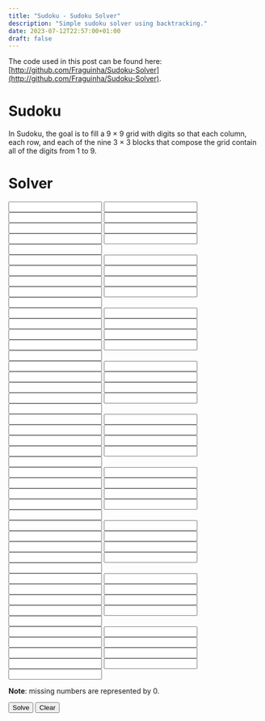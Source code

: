 ```yaml
---
title: "Sudoku - Sudoku Solver"
description: "Simple sudoku solver using backtracking."
date: 2023-07-12T22:57:00+01:00
draft: false
---
```


The code used in this post can be found here: [http://github.com/Fraguinha/Sudoku-Solver](http://github.com/Fraguinha/Sudoku-Solver).

# Sudoku

In Sudoku, the goal is to fill a 9 × 9 grid with digits so that each column, each row, and each of the nine 3 × 3 blocks that compose the grid contain all of the digits from 1 to 9.

# Solver

<tr>
<th><input id="0 0" class="text-center w-6 mt-1 mr-1"></input></th>
<th><input id="0 1" class="text-center w-6 mt-1 mr-1"></input></th>
<th><input id="0 2" class="text-center w-6 mt-1 mr-1"></input></th>
<th><input id="0 3" class="text-center w-6 mt-1 mr-1 bg-neutral-300 dark:bg-neutral-700"></input></th>
<th><input id="0 4" class="text-center w-6 mt-1 mr-1 bg-neutral-300 dark:bg-neutral-700"></input></th>
<th><input id="0 5" class="text-center w-6 mt-1 mr-1 bg-neutral-300 dark:bg-neutral-700"></input></th>
<th><input id="0 6" class="text-center w-6 mt-1 mr-1"></input></th>
<th><input id="0 7" class="text-center w-6 mt-1 mr-1"></input></th>
<th><input id="0 8" class="text-center w-6 mt-1 mr-1"></input></th>
</tr>
<br>
<tr>
<th><input id="1 0" class="text-center w-6 mt-1 mr-1"></input></th>
<th><input id="1 1" class="text-center w-6 mt-1 mr-1"></input></th>
<th><input id="1 2" class="text-center w-6 mt-1 mr-1"></input></th>
<th><input id="1 3" class="text-center w-6 mt-1 mr-1 bg-neutral-300 dark:bg-neutral-700"></input></th>
<th><input id="1 4" class="text-center w-6 mt-1 mr-1 bg-neutral-300 dark:bg-neutral-700"></input></th>
<th><input id="1 5" class="text-center w-6 mt-1 mr-1 bg-neutral-300 dark:bg-neutral-700"></input></th>
<th><input id="1 6" class="text-center w-6 mt-1 mr-1"></input></th>
<th><input id="1 7" class="text-center w-6 mt-1 mr-1"></input></th>
<th><input id="1 8" class="text-center w-6 mt-1 mr-1"></input></th>
</tr>
<br>
<tr>
<th><input id="2 0" class="text-center w-6 mt-1 mr-1"></input></th>
<th><input id="2 1" class="text-center w-6 mt-1 mr-1"></input></th>
<th><input id="2 2" class="text-center w-6 mt-1 mr-1"></input></th>
<th><input id="2 3" class="text-center w-6 mt-1 mr-1 bg-neutral-300 dark:bg-neutral-700"></input></th>
<th><input id="2 4" class="text-center w-6 mt-1 mr-1 bg-neutral-300 dark:bg-neutral-700"></input></th>
<th><input id="2 5" class="text-center w-6 mt-1 mr-1 bg-neutral-300 dark:bg-neutral-700"></input></th>
<th><input id="2 6" class="text-center w-6 mt-1 mr-1"></input></th>
<th><input id="2 7" class="text-center w-6 mt-1 mr-1"></input></th>
<th><input id="2 8" class="text-center w-6 mt-1 mr-1"></input></th>
</tr>
<br>
<tr>
<th><input id="3 0" class="text-center w-6 mt-1 mr-1 bg-neutral-300 dark:bg-neutral-700"></input></th>
<th><input id="3 1" class="text-center w-6 mt-1 mr-1 bg-neutral-300 dark:bg-neutral-700"></input></th>
<th><input id="3 2" class="text-center w-6 mt-1 mr-1 bg-neutral-300 dark:bg-neutral-700"></input></th>
<th><input id="3 3" class="text-center w-6 mt-1 mr-1"></input></th>
<th><input id="3 4" class="text-center w-6 mt-1 mr-1"></input></th>
<th><input id="3 5" class="text-center w-6 mt-1 mr-1"></input></th>
<th><input id="3 6" class="text-center w-6 mt-1 mr-1 bg-neutral-300 dark:bg-neutral-700"></input></th>
<th><input id="3 7" class="text-center w-6 mt-1 mr-1 bg-neutral-300 dark:bg-neutral-700"></input></th>
<th><input id="3 8" class="text-center w-6 mt-1 mr-1 bg-neutral-300 dark:bg-neutral-700"></input></th>
</tr>
<br>
<tr>
<th><input id="4 0" class="text-center w-6 mt-1 mr-1 bg-neutral-300 dark:bg-neutral-700"></input></th>
<th><input id="4 1" class="text-center w-6 mt-1 mr-1 bg-neutral-300 dark:bg-neutral-700"></input></th>
<th><input id="4 2" class="text-center w-6 mt-1 mr-1 bg-neutral-300 dark:bg-neutral-700"></input></th>
<th><input id="4 3" class="text-center w-6 mt-1 mr-1"></input></th>
<th><input id="4 4" class="text-center w-6 mt-1 mr-1"></input></th>
<th><input id="4 5" class="text-center w-6 mt-1 mr-1"></input></th>
<th><input id="4 6" class="text-center w-6 mt-1 mr-1 bg-neutral-300 dark:bg-neutral-700"></input></th>
<th><input id="4 7" class="text-center w-6 mt-1 mr-1 bg-neutral-300 dark:bg-neutral-700"></input></th>
<th><input id="4 8" class="text-center w-6 mt-1 mr-1 bg-neutral-300 dark:bg-neutral-700"></input></th>
</tr>
<br>
<tr>
<th><input id="5 0" class="text-center w-6 mt-1 mr-1 bg-neutral-300 dark:bg-neutral-700"></input></th>
<th><input id="5 1" class="text-center w-6 mt-1 mr-1 bg-neutral-300 dark:bg-neutral-700"></input></th>
<th><input id="5 2" class="text-center w-6 mt-1 mr-1 bg-neutral-300 dark:bg-neutral-700"></input></th>
<th><input id="5 3" class="text-center w-6 mt-1 mr-1"></input></th>
<th><input id="5 4" class="text-center w-6 mt-1 mr-1"></input></th>
<th><input id="5 5" class="text-center w-6 mt-1 mr-1"></input></th>
<th><input id="5 6" class="text-center w-6 mt-1 mr-1 bg-neutral-300 dark:bg-neutral-700"></input></th>
<th><input id="5 7" class="text-center w-6 mt-1 mr-1 bg-neutral-300 dark:bg-neutral-700"></input></th>
<th><input id="5 8" class="text-center w-6 mt-1 mr-1 bg-neutral-300 dark:bg-neutral-700"></input></th>
</tr>
<br>
<tr>
<th><input id="6 0" class="text-center w-6 mt-1 mr-1"></input></th>
<th><input id="6 1" class="text-center w-6 mt-1 mr-1"></input></th>
<th><input id="6 2" class="text-center w-6 mt-1 mr-1"></input></th>
<th><input id="6 3" class="text-center w-6 mt-1 mr-1 bg-neutral-300 dark:bg-neutral-700"></input></th>
<th><input id="6 4" class="text-center w-6 mt-1 mr-1 bg-neutral-300 dark:bg-neutral-700"></input></th>
<th><input id="6 5" class="text-center w-6 mt-1 mr-1 bg-neutral-300 dark:bg-neutral-700"></input></th>
<th><input id="6 6" class="text-center w-6 mt-1 mr-1"></input></th>
<th><input id="6 7" class="text-center w-6 mt-1 mr-1"></input></th>
<th><input id="6 8" class="text-center w-6 mt-1 mr-1"></input></th>
</tr>
<br>
<tr>
<th><input id="7 0" class="text-center w-6 mt-1 mr-1"></input></th>
<th><input id="7 1" class="text-center w-6 mt-1 mr-1"></input></th>
<th><input id="7 2" class="text-center w-6 mt-1 mr-1"></input></th>
<th><input id="7 3" class="text-center w-6 mt-1 mr-1 bg-neutral-300 dark:bg-neutral-700"></input></th>
<th><input id="7 4" class="text-center w-6 mt-1 mr-1 bg-neutral-300 dark:bg-neutral-700"></input></th>
<th><input id="7 5" class="text-center w-6 mt-1 mr-1 bg-neutral-300 dark:bg-neutral-700"></input></th>
<th><input id="7 6" class="text-center w-6 mt-1 mr-1"></input></th>
<th><input id="7 7" class="text-center w-6 mt-1 mr-1"></input></th>
<th><input id="7 8" class="text-center w-6 mt-1 mr-1"></input></th>
</tr>
<br>
<tr>
<th><input id="8 0" class="text-center w-6 mt-1 mr-1"></input></th>
<th><input id="8 1" class="text-center w-6 mt-1 mr-1"></input></th>
<th><input id="8 2" class="text-center w-6 mt-1 mr-1"></input></th>
<th><input id="8 3" class="text-center w-6 mt-1 mr-1 bg-neutral-300 dark:bg-neutral-700"></input></th>
<th><input id="8 4" class="text-center w-6 mt-1 mr-1 bg-neutral-300 dark:bg-neutral-700"></input></th>
<th><input id="8 5" class="text-center w-6 mt-1 mr-1 bg-neutral-300 dark:bg-neutral-700"></input></th>
<th><input id="8 6" class="text-center w-6 mt-1 mr-1"></input></th>
<th><input id="8 7" class="text-center w-6 mt-1 mr-1"></input></th>
<th><input id="8 8" class="text-center w-6 mt-1 mr-1"></input></th>
</tr>

**Note**: missing numbers are represented by 0.

<button onclick="solve()">Solve</button>
<button onclick="reset()">Clear</button>

<script type="module" src="/files/sudoku/main.bc.js"></script>
<script>
let cells = [];

function init() {
  for(let i = 0; i < 9; ++i) {
    for(let j = 0; j < 9; ++j) {
      const id = document.getElementById(`${i} ${j}`);
      cells.push(id);
      id.value = 0;
    }
  }

  // Wikipedia Sudoku
  cells[0].value = 5;
  cells[1].value = 3;
  cells[4].value = 7;
  cells[9].value = 6;
  cells[12].value = 1;
  cells[13].value = 9;
  cells[14].value = 5;
  cells[19].value = 9;
  cells[20].value = 8;
  cells[25].value = 6;
  cells[27].value = 8;
  cells[31].value = 6;
  cells[35].value = 3;
  cells[36].value = 4;
  cells[39].value = 8;
  cells[41].value = 3;
  cells[44].value = 1;
  cells[45].value = 7;
  cells[49].value = 2;
  cells[53].value = 6;
  cells[55].value = 6;
  cells[60].value = 2;
  cells[61].value = 8;
  cells[66].value = 4;
  cells[67].value = 1;
  cells[68].value = 9;
  cells[71].value = 5;
  cells[76].value = 8;
  cells[79].value = 7;
  cells[80].value = 9;
}

function solve() {
  let sudoku = cells.map(input => Number(input.value));

  let solution = SudokuSolver.solve(sudoku);

  solution.map((value, index) => {
    cells[index].value = value;
  });
}

function reset() {
  cells.forEach(input => {
    input.style.color = null;
    input.value = 0;
  });
}

window.onload = init
</script>
